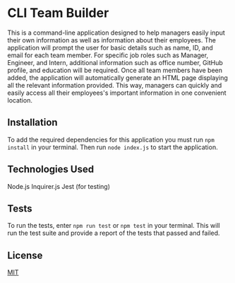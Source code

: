 # CLI Team Builder 

This is a command-line application designed to help managers easily input their own information as well as information about their employees. The application will prompt the user for basic details such as name, ID, and email for each team member. For specific job roles such as Manager, Engineer, and Intern, additional information such as office number, GitHub profile, and education will be required. Once all team members have been added, the application will automatically generate an HTML page displaying all the relevant information provided. This way, managers can quickly and easily access all their employees's important information in one convenient location.

## Installation 
To add the required dependencies for this application you must run 
``npm install`` in your terminal. Then run ``node index.js`` to start the application. 

## Technologies Used
Node.js
Inquirer.js
Jest (for testing)

## Tests
To run the tests, enter ``npm run test`` or ``npm test`` in your terminal. This will run the test suite and provide a report of the tests that passed and failed.

## License 
[MIT](https://opensource.org/license/mit/)